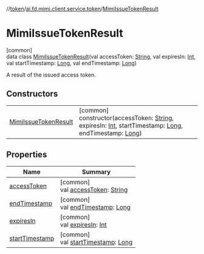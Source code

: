//[token](../../../index.md)/[ai.fd.mimi.client.service.token](../index.md)/[MimiIssueTokenResult](index.md)

# MimiIssueTokenResult

[common]\
data class [MimiIssueTokenResult](index.md)(val accessToken: [String](https://kotlinlang.org/api/core/kotlin-stdlib/kotlin/-string/index.html), val expiresIn: [Int](https://kotlinlang.org/api/core/kotlin-stdlib/kotlin/-int/index.html), val startTimestamp: [Long](https://kotlinlang.org/api/core/kotlin-stdlib/kotlin/-long/index.html), val endTimestamp: [Long](https://kotlinlang.org/api/core/kotlin-stdlib/kotlin/-long/index.html))

A result of the issued access token.

## Constructors

| | |
|---|---|
| [MimiIssueTokenResult](-mimi-issue-token-result.md) | [common]<br>constructor(accessToken: [String](https://kotlinlang.org/api/core/kotlin-stdlib/kotlin/-string/index.html), expiresIn: [Int](https://kotlinlang.org/api/core/kotlin-stdlib/kotlin/-int/index.html), startTimestamp: [Long](https://kotlinlang.org/api/core/kotlin-stdlib/kotlin/-long/index.html), endTimestamp: [Long](https://kotlinlang.org/api/core/kotlin-stdlib/kotlin/-long/index.html)) |

## Properties

| Name | Summary |
|---|---|
| [accessToken](access-token.md) | [common]<br>val [accessToken](access-token.md): [String](https://kotlinlang.org/api/core/kotlin-stdlib/kotlin/-string/index.html) |
| [endTimestamp](end-timestamp.md) | [common]<br>val [endTimestamp](end-timestamp.md): [Long](https://kotlinlang.org/api/core/kotlin-stdlib/kotlin/-long/index.html) |
| [expiresIn](expires-in.md) | [common]<br>val [expiresIn](expires-in.md): [Int](https://kotlinlang.org/api/core/kotlin-stdlib/kotlin/-int/index.html) |
| [startTimestamp](start-timestamp.md) | [common]<br>val [startTimestamp](start-timestamp.md): [Long](https://kotlinlang.org/api/core/kotlin-stdlib/kotlin/-long/index.html) |
